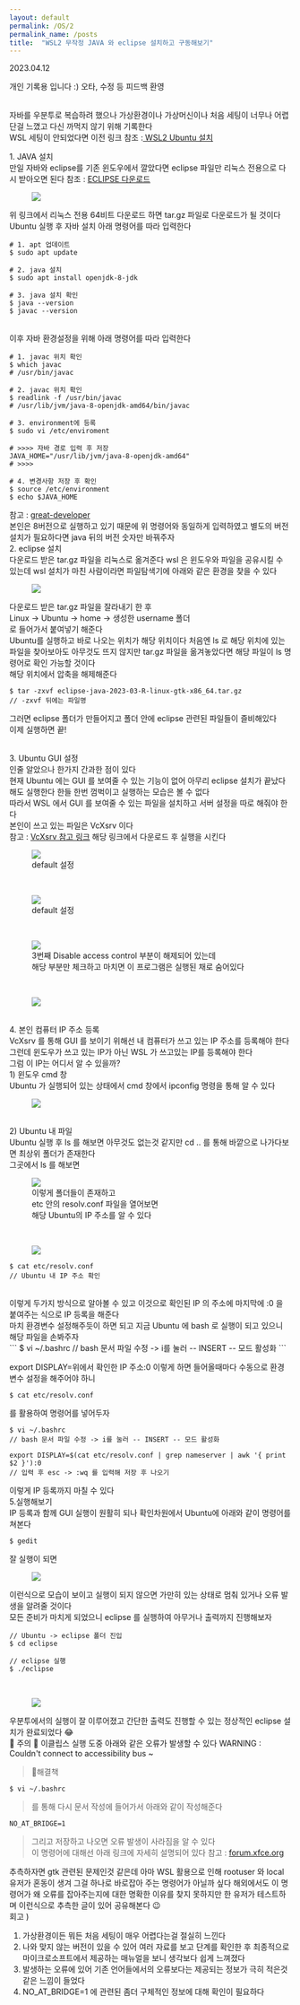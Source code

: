 ```yaml
---
layout: default
permalink: /OS/2
permalink_name: /posts
title:  "WSL2 무작정 JAVA 와 eclipse 설치하고 구동해보기"
---
```


<p class="date">2023.04.12</p>

<p class="caution">개인 기록용 입니다 :)
오타, 수정 등 피드백 환영</p>
<br>
자바를 우분투로 복습하려 했으나
가상환경이나 가상머신이나
처음 세팅이 너무나 어렵단걸 느꼈고
다신 까먹지 않기 위해 기록한다
<br>
​WSL 세팅이 안되었다면
이전 링크 참조 :<a href="https://blog.naver.com/heybry/223071813292"> WSL2 Ubuntu 설치</a>
<br>

<span class="mini-title">1. JAVA 설치</span><br>
만일 자바와 eclipse를
기존 윈도우에서 깔았다면
eclipse 파일만 리눅스 전용으로
다시 받아오면 된다
참조 : <a href="https://www.eclipse.org/downloads/packages/release/2023-03/r">ECLIPSE 다운로드</a>
<br>
<figure class="fig">
<img class="image" src="../contents/imgs/wsl_2/1.png">
</figure>
위 링크에서 리눅스 전용 64비트 다운로드 하면
tar.gz 파일로 다운로드가 될 것이다
Ubuntu 실행 후 자바 설치
아래 명령어를 따라 입력한다

```
# 1. apt 업데이트
$ sudo apt update

# 2. java 설치
$ sudo apt install openjdk-8-jdk

# 3. java 설치 확인
$ java --version
$ javac --version
```

<br>
이후 자바 환경설정을 위해
아래 명령어를 따라 입력한다

```
# 1. javac 위치 확인
$ which javac
# /usr/bin/javac

# 2. javac 위치 확인
$ readlink -f /usr/bin/javac
# /usr/lib/jvm/java-8-openjdk-amd64/bin/javac

# 3. environment에 등록
$ sudo vi /etc/enviroment

# >>>> 자바 경로 입력 후 저장
JAVA_HOME="/usr/lib/jvm/java-8-openjdk-amd64"
# >>>>

# 4. 변경사항 저장 후 확인
$ source /etc/environment
$ echo $JAVA_HOME
```

참고 : <a href="https://great-developer.tistory.com/251">great-developer</a>
<br>
본인은 8버전으로 실행하고 있기 때문에
위 명령어와 동일하게 입력하였고
별도의 버전 설치가 필요하다면
java 뒤의 버전 숫자만 바꿔주자
<br>
<span class="mini-title">2. eclipse 설치</span><br>
다운로드 받은 tar.gz 파일을
리눅스로 옮겨준다
wsl 은 윈도우와 파일을 공유시킬 수 있는데
wsl 설치가 마친 사람이라면
파일탐색기에 아래와 같은
환경을 찾을 수 있다
<figure class="fig">
<img class="image" src="../contents/imgs/wsl_2/2.png">
</figure>
다운로드 받은 tar.gz 파일을 잘라내기 한 후<br>
Linux -> Ubuntu -> home -> 생성한 username 폴더<br>
로 들어가서 붙여넣기 해준다<br>
Ubuntu를 실행하고
바로 나오는 위치가 해당 위치이다
처음엔 ls 로 해당 위치에 있는 파일을 찾아보아도
아무것도 뜨지 않지만
tar.gz 파일을 옮겨놓았다면
해당 파일이 ls 명령어로 확인 가능할 것이다<br>
해당 위치에서 압축을 해제해준다

```
$ tar -zxvf eclipse-java-2023-03-R-linux-gtk-x86_64.tar.gz 
// -zxvf 뒤에는 파일명
```
그러면 eclipse 폴더가 만들어지고
폴더 안에 eclipse 관련된 파일들이 즐비해있다<br>
이제 실행하면 끝!

<br>
<span class="mini-title">3. Ubuntu GUI 설정</span><br>
인줄 알았으나
한가지 간과한 점이 있다<br>
현재 Ubuntu 에는
GUI 를 보여줄 수 있는 기능이 없어
아무리 eclipse 설치가 끝났다 해도
실행한다 한들 한번 껌벅이고
실행하는 모습은 볼 수 없다<br>
따라서
WSL 에서 GUI 를 보여줄 수 있는
파일을 설치하고
서버 설정을 따로 해줘야 한다<br>
​본인이 쓰고 있는 파일은
VcXsrv 이다<br>
참고 : <a href="https://sourceforge.net/projects/vcxsrv/">VcXsrv 참고 링크</a>
해당 링크에서 다운로드 후
실행을 시킨다
<br>
<figure class="fig">
<img class="image" src="../contents/imgs/wsl_2/3.png">
<figcaption>default 설정</figcaption>
</figure>
<br>
<figure class="fig">
<img class="image" src="../contents/imgs/wsl_2/4.png">
<figcaption>default 설정</figcaption>
</figure>
<br>
<figure class="fig">
<img class="image" src="../contents/imgs/wsl_2/5.png">
<figcaption>
3번째 Disable access control
부분이 해제되어 있는데<br>
해당 부분만 체크하고 마치면
이 프로그램은 실행된 채로
숨어있다
</figcaption>
</figure><br>
<figure class="fig">
<img class="image" src="../contents/imgs/wsl_2/6.png">
</figure>
<br>
<span class="mini-title">4. 본인 컴퓨터 IP 주소 등록</span><br>
VcXsrv 를 통해 GUI 를 보이기 위해선
내 컴퓨터가 쓰고 있는 IP 주소를 등록해야 한다<br>
그런데 윈도우가 쓰고 있는 IP가 아닌
WSL 가 쓰고있는 IP를 등록해야 한다<br>
그럼 이 IP는 어디서 알 수 있을까?
<br>
<div class="sub-div">
<span class="mini-sub">1) 윈도우 cmd 창</span>
</div>
Ubuntu 가 실행되어 있는 상태에서
cmd 창에서 ipconfig 명령을 통해 알 수 있다
<figure class="fig">
<img class="image" src="../contents/imgs/wsl_2/7.png">
</figure>
<br>
<div class="sub-div">
<span class="mini-sub">2) Ubuntu 내 파일</span>
</div>
Ubuntu 실행 후 ls 를 해보면
아무것도 없는것 같지만
cd .. 를 통해 바깥으로 나가다보면
최상위 폴더가 존재한다<br>
그곳에서 ls 를 해보면
<figure class="fig">
<img class="image" src="../contents/imgs/wsl_2/8.png">
<figcaption>
이렇게 폴더들이 존재하고<br>
etc 안의 resolv.conf 파일을 열어보면<br>
해당 Ubuntu의 IP 주소를 알 수 있다
</figcaption>
</figure><br>
<figure class="fig">
<img class="image" src="../contents/imgs/wsl_2/9.png">
</figure>

```
$ cat etc/resolv.conf
// Ubuntu 내 IP 주소 확인
```

<br>
이렇게 두가지 방식으로 알아볼 수 있고
이것으로 확인된 IP 의 주소에
마지막에 :0 을 붙여주는 식으로
IP 등록을 해준다<br>
마치 환경변수 설정해주듯이 하면 되고
지금 Ubuntu 에 bash 로 실행이 되고 있으니
해당 파일을 손봐주자<br>
​
```
$ vi ~/.bashrc
// bash 문서 파일 수정 -> i를 눌러 -- INSERT -- 모드 활성화
```

export DISPLAY=위에서 확인한 IP 주소:0
이렇게 하면 들어올때마다 수동으로
환경변수 설정을 해주어야 하니
<br>

```
$ cat etc/resolv.conf 
```

를 활용하여 명령어를 넣어두자
<br>

```
$ vi ~/.bashrc
// bash 문서 파일 수정 -> i를 눌러 -- INSERT -- 모드 활성화

export DISPLAY=$(cat etc/resolv.conf | grep nameserver | awk '{ print $2 }'):0
// 입력 후 esc -> :wq 를 입력해 저장 후 나오기
```


이렇게 IP 등록까지 마칠 수 있다
<br>
<span class="mini-title">5.실행해보기</span><br>
IP 등록과 함께 
GUI 실행이 원활히 되나 확인차원에서
Ubuntu에 아래와 같이 명령어를 쳐본다
​
```
$ gedit
```

잘 실행이 되면 
<figure class="fig">
<img class="image" src="../contents/imgs/wsl_2/10.png">
</figure>
이런식으로 모습이 보이고
실행이 되지 않으면
가만히 있는 상태로 멈춰 있거나
오류 발생을 알려줄 것이다
<br>
모든 준비가 마치게 되었으니
eclipse 를 실행하여
아무거나 출력까지 진행해보자

```
// Ubuntu -> eclipse 폴더 진입
$ cd eclipse

// eclipse 실행
$ ./eclipse
```
​
<figure class="fig">
<img class="image" src="../contents/imgs/wsl_2/11.png">
</figure>
우분투에서의 실행이 잘 이루어졌고
간단한 출력도 진행할 수 있는
정상적인 eclipse 설치가 완료되었다 😂
<br>
🙌 주의 🙌
이클립스 실행 도중 아래와 같은 오류가 발생할 수 있다
<span class="caution">WARNING : Couldn't connect to accessibility bus ~</span>

> 📌해결책
```
$ vi ~/.bashrc 
```

>를 통해 다시 문서 작성에 들어가서
>아래와 같이 작성해준다

>
```
NO_AT_BRIDGE=1
```

>그리고 저장하고 나오면
>오류 발생이 사라짐을 알 수 있다<br>
>이 명령어에 대해선 아래 링크에 자세히 설명되어 있다
>참고 : <a href="https://forum.xfce.org/viewtopic.php?id=14239">forum.xfce.org</a>​<br>

추측하자면 gtk 관련된 문제인것 같은데
아마 WSL 활용으로 인해
rootuser 와 local 유저가 혼동이 생겨
그걸 하나로 바로잡아 주는 명령어가 아닐까 싶다
해외에서도 이 명령어가 왜 오류를 잡아주는지에 대한
명확한 이유를 찾지 못하지만
한 유저가 테스트하며 이런식으로 추측한 글이 있어 공유해본다 😉
<br>
회고 )<br>
1. 가상환경이든 뭐든 처음 세팅이 매우 어렵다는걸 절실히 느낀다<br>
2. 나와 맞지 않는 버전이 있을 수 있어 여러 자료를 보고 단계를 확인한 후 최종적으로 마이크로소프트에서 제공하는 매뉴얼을 보니 생각보다 쉽게 느껴졌다<br>
3. 발생하는 오류에 있어 기존 언어들에서의 오류보다는 제공되는 정보가 극히 적은것 같은 느낌이 들었다<br>
4. NO_AT_BRIDGE=1 에 관련된 좀더 구체적인 정보에 대해 확인이 필요하다